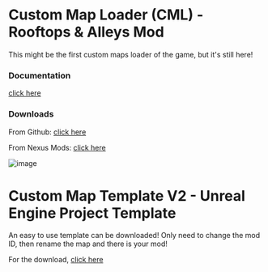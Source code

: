 # Custom Map Loader (CML) - Rooftops & Alleys Mod

This might be the first custom maps loader of the game, but it's still here!

### Documentation

[click here](https://rna-modding.gitbook.io/doc/custom-maps/map-loaders/install-custom-maps-loader)

### Downloads

From Github: [click here](https://github.com/LoulouNoLegend/CustomMapLoader-RooftopsAndAlleys/releases)

From Nexus Mods: [click here](https://www.nexusmods.com/rooftopsandalleystheparkourgame/mods/28)

![image](https://github.com/user-attachments/assets/f61c50f6-2759-4996-899b-96293bc76d6c)



# Custom Map Template V2 - Unreal Engine Project Template

An easy to use template can be downloaded! Only need to change the mod ID, then rename the map and there is your mod!

For the download, [click here](https://github.com/LoulouNoLegend/CustomMapLoader-RooftopsAndAlleys/releases/download/PB5/UE521-CustomMap-Template-V2.zip)
